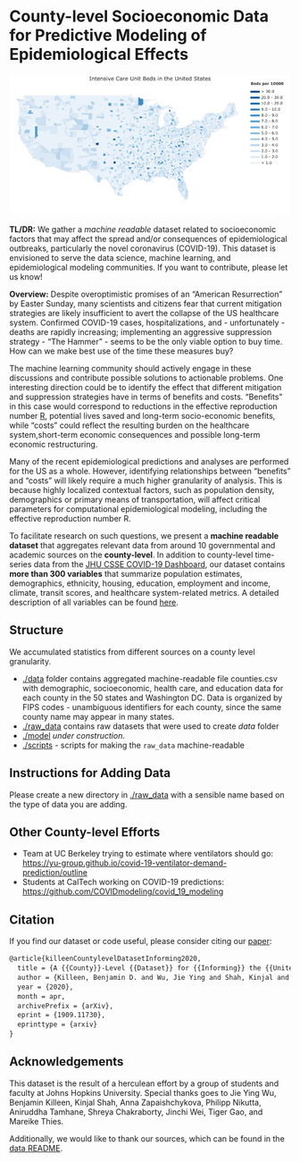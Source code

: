 # County-level Socioeconomic Data for Predictive Modeling of Epidemiological Effects

![County-level Number of Intensive Care Unit Beds](visualizations/icu_beds.png "icubeds")

**TL/DR:** We gather a *machine readable* dataset related to socioeconomic factors that may affect the spread and/or consequences of epidemiological outbreaks, particularly the novel coronavirus (COVID-19). This dataset is envisioned to serve the data science, machine learning, and epidemiological modeling communities. If you want to contribute, please let us know!

**Overview:** Despite overoptimistic promises of an “American Resurrection” by Easter Sunday, many scientists and citizens fear that current mitigation strategies are likely insufficient to avert the collapse of the US healthcare system. Confirmed COVID-19 cases, hospitalizations, and - unfortunately - deaths are rapidly increasing; implementing an aggressive suppression strategy - “The Hammer” - seems to be the only viable option to buy time. How can we make best use of the time these measures buy?

The machine learning community should actively engage in these discussions and contribute possible solutions to actionable problems.
One interesting direction could be to identify the effect that different mitigation and suppression strategies have in terms of benefits and costs. “Benefits” in this case would correspond to reductions in the effective reproduction number [R](https://www.ncbi.nlm.nih.gov/pubmed/8261248), potential lives saved and long-term socio-economic benefits, while “costs” could reflect the resulting burden on the healthcare system,short-term economic consequences and possible long-term economic restructuring. 

Many of the recent epidemiological predictions and analyses are performed for the US as a whole. However, identifying relationships between “benefits” and “costs” will likely require a much higher granularity of analysis. 
This is because highly localized contextual factors, such as population density, demographics or primary means of transportation, will affect critical parameters for computational epidemiological modeling, including the effective reproduction number R. 

To facilitate research on such questions, we present a **machine readable dataset** that aggregates relevant data from around 10 governmental and academic sources on the **county-level**. In addition to county-level time-series data from the [JHU CSSE COVID-19 Dashboard](https://github.com/CSSEGISandData/COVID-19), our dataset contains **more than 300 variables** that summarize population estimates, demographics, ethnicity, housing, education, employment and income, climate, transit scores, and healthcare system-related metrics. A detailed description of all variables can be found [here](https://github.com/JieYingWu/COVID-19_US_County-level_Summaries/tree/master/data).


## Structure

We accumulated statistics from different sources on a county level granularity.
- [./data](https://github.com/JieYingWu/COVID-19_US_County-level_Summaries/tree/master/data) folder contains aggregated machine-readable file counties.csv with demographic, socioeconomic, health care, and education data for each county in the 50 states and Washington DC. Data is organized by FIPS codes - unambiguous identifiers for each county, since the same county name may appear in many states.
-  [./raw_data](https://github.com/JieYingWu/COVID-19_US_County-level_Summaries/tree/master/raw_data) contains raw datasets that were used to create *data* folder
- [./model](https://github.com/JieYingWu/COVID-19_US_County-level_Summaries/tree/master/model) *under construction*.
- [./scripts](https://github.com/JieYingWu/COVID-19_US_County-level_Summaries/tree/master/scripts) - scripts for making the `raw_data` machine-readable

## Instructions for Adding Data

Please create a new directory in [./raw_data](https://github.com/JieYingWu/disease_spread/raw_data)
with a sensible name based on the type of data you are adding.

## Other County-level Efforts
* Team at UC Berkeley trying to estimate where ventilators should go: https://yu-group.github.io/covid-19-ventilator-demand-prediction/outline
* Students at CalTech working on COVID-19 predictions: https://github.com/COVIDmodeling/covid_19_modeling 

## Citation

If you find our dataset or code useful, please consider citing our [paper](https://arxiv.org/abs/2004.00756):
```latex
@article{killeenCountylevelDatasetInforming2020,
  title = {A {{County}}-Level {{Dataset}} for {{Informing}} the {{United States}}' {{Response}} to {{COVID}}-19},
  author = {Killeen, Benjamin D. and Wu, Jie Ying and Shah, Kinjal and Zapaishchykova, Anna and Nikutta, Philipp and Tamhane, Aniruddha and Chakraborty, Shreya and Wei, Jinchi and Gao, Tiger and Thies, Mareike and Unberath, Mathias},
  year = {2020},
  month = apr,
  archivePrefix = {arXiv},
  eprint = {1909.11730},
  eprinttype = {arxiv}
}
```

## Acknowledgements
This dataset is the result of a herculean effort by a group of students and faculty at Johns Hopkins University. Special thanks goes to Jie Ying Wu, Benjamin Killeen, Kinjal Shah, Anna Zapaishchykova, Philipp Nikutta, Aniruddha Tamhane, Shreya Chakraborty, Jinchi Wei, Tiger Gao, and Mareike Thies.

Additionally, we would like to thank our sources, which can be found in the [data README](https://github.com/JieYingWu/COVID-19_US_County-level_Summaries/tree/master/data).
